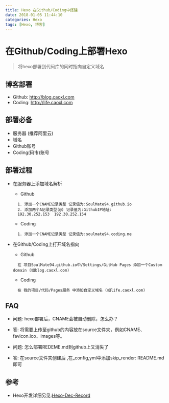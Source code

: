 ```yaml
---
title: Hexo 在Github/Coding中搭建
date: 2018-01-05 11:44:10
categories: Hexo
tags: [Hexo, 博客]
---
```


# 在Github/Coding上部署Hexo
> 将hexo部署到代码库的同时指向自定义域名

## 博客部署
- Github: http://blog.caoxl.com
- Coding: http://life.caoxl.com


<!--more-->


## 部署必备
- 服务器 (推荐阿里云)
- 域名
- Github账号
- Coding(码市)账号

## 部署过程
- 在服务器上添加域名解析
  - Github
  ```
    1. 添加一个CNAME记录类型 记录值为:SoulMate94.github.io
    2. 添加两个A记录类型(@) 记录值为:GithubIP地址:
    192.30.252.153  192.30.252.154
  ```
  - Coding
  ```
    1. 添加一个CNAME记录类型 记录值为:soulmate94.coding.me
  ```

- 在Github/Coding上打开域名指向
  - Github
  
  ```
    在 项目SoulMate94.github.io中/Settings/GitHub Pages 添加一个Custom domain (如blog.caoxl.com)
  ```
  
  - Coding
  
  ```
    在 我的项目/代码/Pages服务 中添加自定义域名 (如life.caoxl.com)
  ```

## FAQ
- 问题: hexo部署后，CNAME会被自动删除，怎么办？
- 答: 将需要上传至github的内容放在source文件夹，例如CNAME、favicon.ico、images等。

- 问题: 怎么部署REDEME.md到github上又消失了
- 答: 在source文件夹创建后 ,在_config,yml中添加skip_render: README.md 即可 

 
## 参考
- Hexo开发详细另见:[Hexo-Dec-Record](http://blog.caoxl.com/2017/12/29/Hexo-Dec-Record/)
